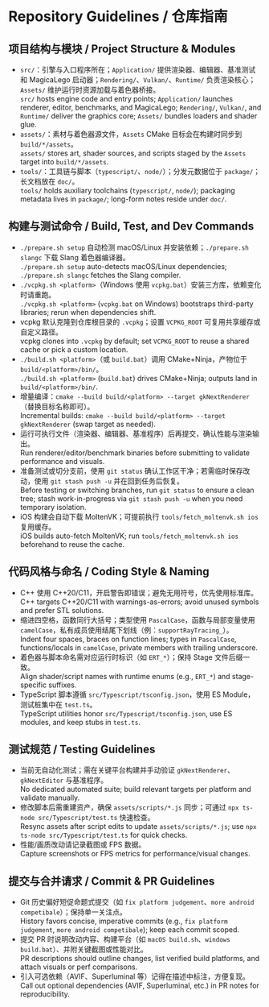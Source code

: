 # Repository Guidelines / 仓库指南

## 项目结构与模块 / Project Structure & Modules
- `src/`：引擎与入口程序所在；`Application/` 提供渲染器、编辑器、基准测试和 MagicaLego 启动器；`Rendering/`、`Vulkan/`、`Runtime/` 负责渲染核心；`Assets/` 维护运行时资源加载与着色器桥接。<br>`src/` hosts engine code and entry points; `Application/` launches renderer, editor, benchmarks, and MagicaLego; `Rendering/`, `Vulkan/`, and `Runtime/` deliver the graphics core; `Assets/` bundles loaders and shader glue.
- `assets/`：素材与着色器源文件，`Assets` CMake 目标会在构建时同步到 `build/*/assets`。<br>`assets/` stores art, shader sources, and scripts staged by the `Assets` target into `build/*/assets`.
- `tools/`：工具链与脚本（`typescript/`、`node/`）；分发元数据位于 `package/`；长文档放在 `doc/`。<br>`tools/` holds auxiliary toolchains (`typescript/`, `node/`); packaging metadata lives in `package/`; long-form notes reside under `doc/`.

## 构建与测试命令 / Build, Test, and Dev Commands
- `./prepare.sh setup` 自动检测 macOS/Linux 并安装依赖；`./prepare.sh slangc` 下载 Slang 着色器编译器。<br>`./prepare.sh setup` auto-detects macOS/Linux dependencies; `./prepare.sh slangc` fetches the Slang compiler.
- `./vcpkg.sh <platform>`（Windows 使用 `vcpkg.bat`）安装三方库，依赖变化时请重跑。<br>`./vcpkg.sh <platform>` (`vcpkg.bat` on Windows) bootstraps third-party libraries; rerun when dependencies shift.
- vcpkg 默认克隆到仓库根目录的 `.vcpkg`；设置 `VCPKG_ROOT` 可复用共享缓存或自定义路径。<br>vcpkg clones into `.vcpkg` by default; set `VCPKG_ROOT` to reuse a shared cache or pick a custom location.
- `./build.sh <platform>`（或 `build.bat`）调用 CMake+Ninja，产物位于 `build/<platform>/bin/`。<br>`./build.sh <platform>` (`build.bat`) drives CMake+Ninja; outputs land in `build/<platform>/bin/`.
- 增量编译：`cmake --build build/<platform> --target gkNextRenderer`（替换目标名称即可）。<br>Incremental builds: `cmake --build build/<platform> --target gkNextRenderer` (swap target as needed).
- 运行可执行文件（渲染器、编辑器、基准程序）后再提交，确认性能与渲染输出。<br>Run renderer/editor/benchmark binaries before submitting to validate performance and visuals.
- 准备测试或切分支前，使用 `git status` 确认工作区干净；若需临时保存改动，使用 `git stash push -u` 并在回到任务后恢复。<br>Before testing or switching branches, run `git status` to ensure a clean tree; stash work-in-progress via `git stash push -u` when you need temporary isolation.
- iOS 构建会自动下载 MoltenVK；可提前执行 `tools/fetch_moltenvk.sh ios` 复用缓存。<br>iOS builds auto-fetch MoltenVK; run `tools/fetch_moltenvk.sh ios` beforehand to reuse the cache.

## 代码风格与命名 / Coding Style & Naming
- C++ 使用 C++20/C11，开启警告即错误；避免无用符号，优先使用标准库。<br>C++ targets C++20/C11 with warnings-as-errors; avoid unused symbols and prefer STL solutions.
- 缩进四空格，函数同行大括号；类型使用 `PascalCase`，函数与局部变量使用 `camelCase`，私有成员使用结尾下划线（例：`supportRayTracing_`）。<br>Indent four spaces, braces on function lines; types in `PascalCase`, functions/locals in `camelCase`, private members with trailing underscore.
- 着色器与脚本命名需对应运行时标识（如 `ERT_*`）；保持 Stage 文件后缀一致。<br>Align shader/script names with runtime enums (e.g., `ERT_*`) and stage-specific suffixes.
- TypeScript 脚本遵循 `src/Typescript/tsconfig.json`，使用 ES Module，测试桩集中在 `test.ts`。<br>TypeScript utilities honor `src/Typescript/tsconfig.json`, use ES modules, and keep stubs in `test.ts`.

## 测试规范 / Testing Guidelines
- 当前无自动化测试；需在关键平台构建并手动验证 `gkNextRenderer`、`gkNextEditor` 与基准程序。<br>No dedicated automated suite; build relevant targets per platform and validate manually.
- 修改脚本后需重建资产，确保 `assets/scripts/*.js` 同步；可通过 `npx ts-node src/Typescript/test.ts` 快速检查。<br>Resync assets after script edits to update `assets/scripts/*.js`; use `npx ts-node src/Typescript/test.ts` for quick checks.
- 性能/画质改动请记录截图或 FPS 数据。<br>Capture screenshots or FPS metrics for performance/visual changes.

## 提交与合并请求 / Commit & PR Guidelines
- Git 历史偏好短促命题式提交（如 `fix platform judgement`、`more android competibale`）；保持单一关注点。<br>History favors concise, imperative commits (e.g., `fix platform judgement`, `more android competibale`); keep each commit scoped.
- 提交 PR 时说明改动内容、构建平台（如 `macOS build.sh`、`windows build.bat`）、并附关键截图或性能对比。<br>PR descriptions should outline changes, list verified build platforms, and attach visuals or perf comparisons.
- 引入可选依赖（AVIF、Superluminal 等）记得在描述中标注，方便复现。<br>Call out optional dependencies (AVIF, Superluminal, etc.) in PR notes for reproducibility.
